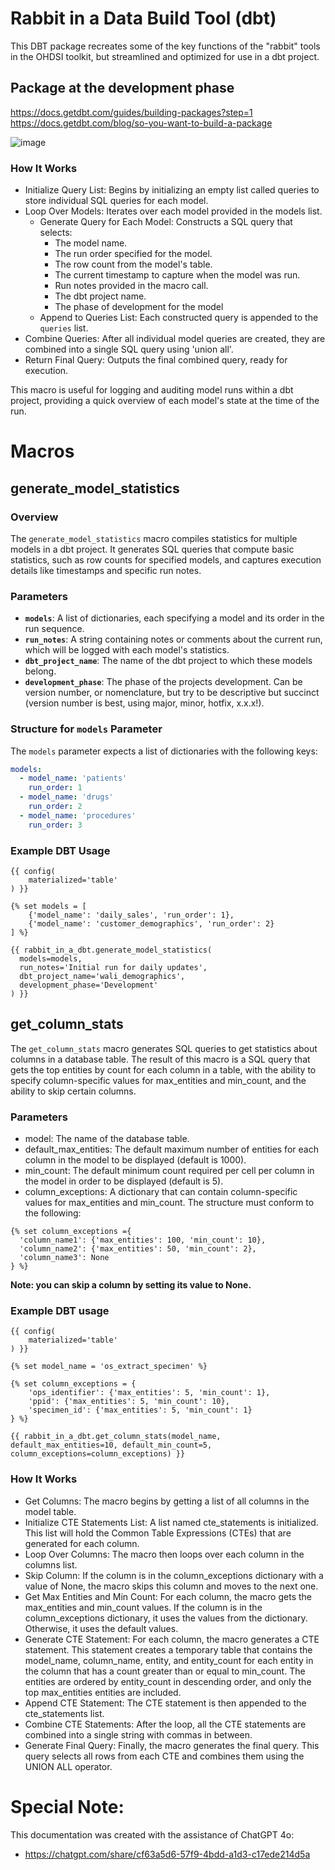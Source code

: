 # Rabbit in a Data Build Tool (dbt)

This DBT package recreates some of the key functions of the "rabbit" tools in the OHDSI toolkit, but streamlined and optimized for use in a dbt project.

## Package at the development phase

https://docs.getdbt.com/guides/building-packages?step=1
https://docs.getdbt.com/blog/so-you-want-to-build-a-package

![image](https://github.com/odikia/rabbit_in_a_dbt/assets/20713572/edbc776a-c05b-41c2-9cf0-352c0662f7e8)

### How It Works
- Initialize Query List: Begins by initializing an empty list called queries to store individual SQL queries for each model.
- Loop Over Models: Iterates over each model provided in the models list.
  - Generate Query for Each Model: Constructs a SQL query that selects:
    - The model name.
    - The run order specified for the model.
    - The row count from the model's table.
    - The current timestamp to capture when the model was run.
    - Run notes provided in the macro call.
    - The dbt project name.
    - The phase of development for the model
  - Append to Queries List: Each constructed query is appended to the `queries` list.
- Combine Queries: After all individual model queries are created, they are combined into a single SQL query using 'union all'.
- Return Final Query: Outputs the final combined query, ready for execution.

This macro is useful for logging and auditing model runs within a dbt project, providing a quick overview of each model's state at the time of the run.

# Macros
## generate_model_statistics
### Overview
The `generate_model_statistics` macro compiles statistics for multiple models in a dbt project. It generates SQL queries that compute basic statistics, such as row counts for specified models, and captures execution details like timestamps and specific run notes.
### Parameters
- **`models`**: A list of dictionaries, each specifying a model and its order in the run sequence.
- **`run_notes`**: A string containing notes or comments about the current run, which will be logged with each model's statistics.
- **`dbt_project_name`**: The name of the dbt project to which these models belong.
- **`development_phase`**: The phase of the projects development. Can be version number, or nomenclature, but try to be descriptive but succinct (version number is best, using major, minor, hotfix, x.x.x!).

### Structure for `models` Parameter
The `models` parameter expects a list of dictionaries with the following keys:
```yaml
models:
  - model_name: 'patients'
    run_order: 1
  - model_name: 'drugs'
    run_order: 2
  - model_name: 'procedures'
    run_order: 3
```

### Example DBT Usage

```jinja
{{ config(
    materialized='table'
) }}

{% set models = [
    {'model_name': 'daily_sales', 'run_order': 1},
    {'model_name': 'customer_demographics', 'run_order': 2}
] %}

{{ rabbit_in_a_dbt.generate_model_statistics(
  models=models,
  run_notes='Initial run for daily updates',
  dbt_project_name='wali_demographics',
  development_phase='Development'
) }}
```

## get_column_stats
The `get_column_stats` macro generates SQL queries to get statistics about columns in a database table. The result of this macro is a SQL query that gets the top entities by count for each column in a table, with the ability to specify column-specific values for max_entities and min_count, and the ability to skip certain columns.
### Parameters
- model: The name of the database table.
- default_max_entities: The default maximum number of entities for each column in the model to be displayed (default is 1000).
- min_count: The default minimum count required per cell per column in the model in order to be displayed (default is 5).
- column_exceptions: A dictionary that can contain column-specific values for max_entities and min_count. The structure must conform to the following:

```jinja
{% set column_exceptions ={
  'column_name1': {'max_entities': 100, 'min_count': 10},
  'column_name2': {'max_entities': 50, 'min_count': 2},
  'column_name3': None
} %}
```

**Note: you can skip a column by setting its value to None.**

### Example DBT usage

```jinja
{{ config(
    materialized='table'
) }}

{% set model_name = 'os_extract_specimen' %}

{% set column_exceptions = {
    'ops_identifier': {'max_entities': 5, 'min_count': 1},
    'ppid': {'max_entities': 5, 'min_count': 10},
    'specimen_id': {'max_entities': 5, 'min_count': 1}
} %}

{{ rabbit_in_a_dbt.get_column_stats(model_name, default_max_entities=10, default_min_count=5, column_exceptions=column_exceptions) }}
```

### How It Works
- Get Columns: The macro begins by getting a list of all columns in the model table.
- Initialize CTE Statements List: A list named cte_statements is initialized. This list will hold the Common Table Expressions (CTEs) that are generated for each column.
- Loop Over Columns: The macro then loops over each column in the columns list.
- Skip Column: If the column is in the column_exceptions dictionary with a value of None, the macro skips this column and moves to the next one.
- Get Max Entities and Min Count: For each column, the macro gets the max_entities and min_count values. If the column is in the column_exceptions dictionary, it uses the values from the dictionary. Otherwise, it uses the default values.
- Generate CTE Statement: For each column, the macro generates a CTE statement. This statement creates a temporary table that contains the model_name, column_name, entity, and entity_count for each entity in the column that has a count greater than or equal to min_count. The entities are ordered by entity_count in descending order, and only the top max_entities entities are included.
- Append CTE Statement: The CTE statement is then appended to the cte_statements list.
- Combine CTE Statements: After the loop, all the CTE statements are combined into a single string with commas in between.
- Generate Final Query: Finally, the macro generates the final query. This query selects all rows from each CTE and combines them using the UNION ALL operator.

# Special Note:
This documentation was created with the assistance of ChatGPT 4o:
- https://chatgpt.com/share/cf63a5d6-57f9-4bdd-a1d3-c17ede214d5a
